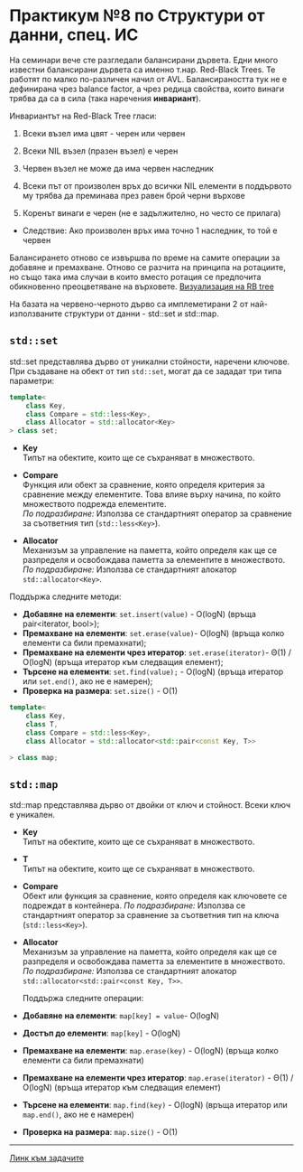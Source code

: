 # Практикум №8 по Структури от данни, спец. ИС

На семинари вече сте разгледали балансирани дървета. Едни много известни балансирани дървета са именно т.нар. Red-Black Trees. Те работят по малко по-различен начил от AVL. 
Балансираността тук не е дефинирана чрез balance factor, а чрез редица свойства, които винаги трябва да са в сила (така наречения **инвариант**).

Инвариантът на Red-Black Tree гласи:
1) Всеки възел има цвят - черен или червен

2) Всеки NIL възел (празен възел) е черен

3) Червен възел не може да има червен наследник

4) Всеки път от произволен връх до всички NIL елементи в поддървото му трябва да преминава през равен брой черни върхове

5) Коренът винаги е черен (не е задължително, но често се прилага)

* Следствие: Ако произволен връх има точно 1 наследник, то той е червен

Балансирането отново се извършва по време на самите операции за добавяне и премахване. Отново се разчита на принципа на ротациите, но също така има случаи в които вместо ротация се предпочита обикновенно преоцветяване на върховете.
[Визуализация на RB tree](https://ds2-iiith.vlabs.ac.in/exp/red-black-tree/red-black-tree-oprations/simulation/redblack.html)

На базата на червено-черното дърво са имплеметирани 2 от най-използваните структури от данни - std::set и std::map.

## `std::set`
std::set представлява дърво от уникални стойности, наречени ключове. 
При създаване на обект от тип `std::set`, могат да се зададат три типа параметри:

```c++
template<
    class Key,
    class Compare = std::less<Key>,
    class Allocator = std::allocator<Key>
> class set;
```
- **Key**  
  Типът на обектите, които ще се съхраняват в множеството.

- **Compare**  
  Функция или обект за сравнение, която определя критерия за сравнение между елементите. Това влияе върху начина, по който множеството подрежда елементите.  
  *По подразбиране:* Използва се стандартният оператор за сравнение за съответния тип (`std::less<Key>`).

- **Allocator**  
  Механизъм за управление на паметта, който определя как ще се разпределя и освобождава паметта за елементите в множеството.  
  *По подразбиране:* Използва се стандартният алокатор `std::allocator<Key>`.
  
Поддържа следните методи:
- **Добавяне на елементи**: `set.insert(value)` - O(logN) (връща pair<iterator, bool>);
- **Премахване на елементи**: `set.erase(value)`- O(logN) (връща колко елементи са били премахнати);
- **Премахване на елементи чрез итератор**: `set.erase(iterator)`- Θ(1) / O(logN) (връща итератор към следващия елемент);
- **Търсене на елементи**: `set.find(value);` - O(logN) (връща итератор или `set.end()`, ако не е намерен);
- **Проверка на размера**: `set.size()` - O(1)

```c++
template<
    class Key,
    class T,
    class Compare = std::less<Key>,
    class Allocator = std::allocator<std::pair<const Key, T>>

> class map;
```

## `std::map`
std::map представлява дърво от двойки от ключ и стойност. Всеки ключ е уникален. 

- **Key**  
  Типът на обектите, които ще се съхраняват в множеството.

- **T**  
  Типът на обектите, които ще се съхраняват в множеството.

- **Compare**  
  Обект или функция за сравнение, която определя как ключовете се подреждат в контейнера.
  *По подразбиране:* Използва се стандартният оператор за сравнение за съответния тип на ключа (`std::less<Key>`).

- **Allocator**  
  Механизъм за управление на паметта, който определя как ще се разпределя и освобождава паметта за елементите в множеството.  
  *По подразбиране:* Използва се стандартният алокатор `std::allocator<std::pair<const Key, T>>`.

  Поддържа следните операции:
- **Добавяне на елементи**: `map[key] = value`- O(logN)
- **Достъп до елементи**: `map[key]` - O(logN)
- **Премахване на елементи**: `map.erase(key)` - O(logN) (връща колко елементи са били премахнати)
- **Премахване на елементи чрез итератор**: `map.erase(iterator)` - Θ(1) / O(logN) (връща итератор към следващия елемент)
- **Търсене на елементи**: `map.find(key)` - O(logN) (връща итератор или `map.end()`, ако не е намерен)
- **Проверка на размера**: `map.size()` - O(1)

---
[Линк към задачите](https://leetcode.com/problem-list/a6culvq1/)
